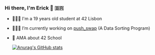 ### Hi there, I'm Erick 👋 🇧🇷 

- 👨🏼‍🎓 I'm a 19 years old student at 42 Lisbon
- 👨🏼‍💻 I’m currently working on [push_swap](https://github.com/egoncalv/push_swap) (A Data Sorting Program)
- 💬 AMA about 42 School

    [![Anurag's GitHub stats](https://github-readme-stats.vercel.app/api?username=egoncalv&theme=github_dark&show_icons=true)](https://github.com/anuraghazra/github-readme-stats)
